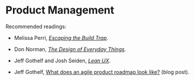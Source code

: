 # Product Management

Recommended readings:

* Melissa Perri, [_Escaping the Build Trap_](../bibliography/books.md/#perri-2019).

* Don Norman, [_The Design of Everyday Things_](../bibliography/books.md/#norman-2013).

* Jeff Gothelf and Josh Seiden, [_Lean UX_](../bibliography/books.md/#gothelf-seiden-2016).

* Jeff Gothelf, [What does an agile product roadmap look like?](https://medium.com/@jboogie/what-does-an-agile-product-roadmap-look-like-cf0dbe5be4ef) (blog post).
